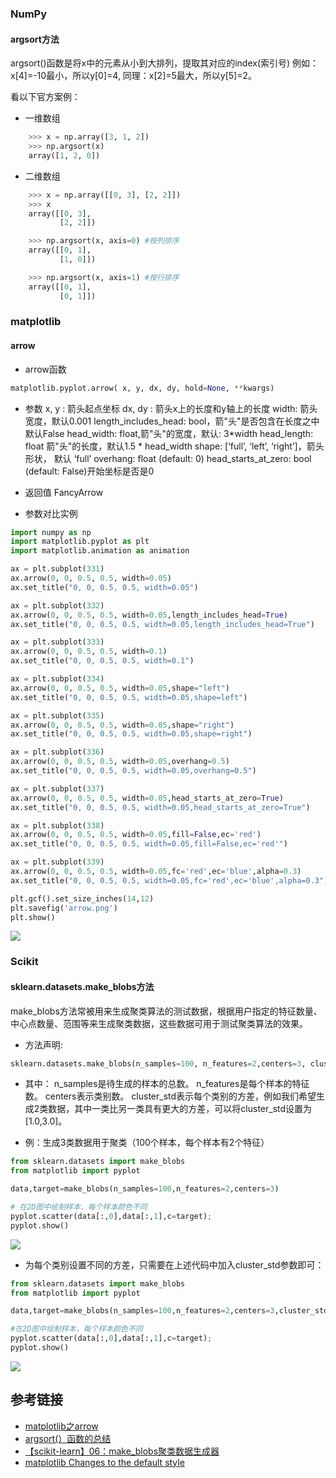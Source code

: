 ### NumPy

#### argsort方法

argsort()函数是将x中的元素从小到大排列，提取其对应的index(索引号)
例如：x[4]=-10最小，所以y[0]=4,
同理：x[2]=5最大，所以y[5]=2。

看以下官方案例：

+ 一维数组

```python
    >>> x = np.array([3, 1, 2])
    >>> np.argsort(x)
    array([1, 2, 0])
```


+ 二维数组

```python
    >>> x = np.array([[0, 3], [2, 2]])
    >>> x
    array([[0, 3],
           [2, 2]])

    >>> np.argsort(x, axis=0) #按列排序
    array([[0, 1],
           [1, 0]])

    >>> np.argsort(x, axis=1) #按行排序
    array([[0, 1],
           [0, 1]])
```


### matplotlib
#### arrow
+ arrow函数

```python
matplotlib.pyplot.arrow( x, y, dx, dy, hold=None, **kwargs)
```

+ 参数
  x, y : 箭头起点坐标
  dx, dy : 箭头x上的长度和y轴上的长度
  width: 箭头宽度，默认0.001
  length_includes_head: bool，箭"头"是否包含在长度之中 默认False
  head_width: float,箭"头"的宽度，默认: 3*width
  head_length: float 箭"头"的长度，默认1.5 * head_width
  shape: [‘full’, ‘left’, ‘right’]，箭头形状， 默认 ‘full’
  overhang: float (default: 0)
  head_starts_at_zero: bool (default: False)开始坐标是否是0

+ 返回值
FancyArrow

+ 参数对比实例

```python
import numpy as np
import matplotlib.pyplot as plt
import matplotlib.animation as animation

ax = plt.subplot(331)
ax.arrow(0, 0, 0.5, 0.5, width=0.05)
ax.set_title("0, 0, 0.5, 0.5, width=0.05")

ax = plt.subplot(332)
ax.arrow(0, 0, 0.5, 0.5, width=0.05,length_includes_head=True)
ax.set_title("0, 0, 0.5, 0.5, width=0.05,length_includes_head=True")

ax = plt.subplot(333)
ax.arrow(0, 0, 0.5, 0.5, width=0.1)
ax.set_title("0, 0, 0.5, 0.5, width=0.1")

ax = plt.subplot(334)
ax.arrow(0, 0, 0.5, 0.5, width=0.05,shape="left")
ax.set_title("0, 0, 0.5, 0.5, width=0.05,shape=left")

ax = plt.subplot(335)
ax.arrow(0, 0, 0.5, 0.5, width=0.05,shape="right")
ax.set_title("0, 0, 0.5, 0.5, width=0.05,shape=right")

ax = plt.subplot(336)
ax.arrow(0, 0, 0.5, 0.5, width=0.05,overhang=0.5)
ax.set_title("0, 0, 0.5, 0.5, width=0.05,overhang=0.5")

ax = plt.subplot(337)
ax.arrow(0, 0, 0.5, 0.5, width=0.05,head_starts_at_zero=True)
ax.set_title("0, 0, 0.5, 0.5, width=0.05,head_starts_at_zero=True")

ax = plt.subplot(338)
ax.arrow(0, 0, 0.5, 0.5, width=0.05,fill=False,ec='red')
ax.set_title("0, 0, 0.5, 0.5, width=0.05,fill=False,ec='red'")

ax = plt.subplot(339)
ax.arrow(0, 0, 0.5, 0.5, width=0.05,fc='red',ec='blue',alpha=0.3)
ax.set_title("0, 0, 0.5, 0.5, width=0.05,fc='red',ec='blue',alpha=0.3")

plt.gcf().set_size_inches(14,12)
plt.savefig('arrow.png')
plt.show()
```

![](http://carforeasy.cn/机器学习常用Python库使用记录-d9756a99.png)

### Scikit

#### sklearn.datasets.make_blobs方法
make_blobs方法常被用来生成聚类算法的测试数据，根据用户指定的特征数量、中心点数量、范围等来生成聚类数据，这些数据可用于测试聚类算法的效果。

+ 方法声明:

```python
sklearn.datasets.make_blobs(n_samples=100, n_features=2,centers=3, cluster_std=1.0, center_box=(-10.0, 10.0), shuffle=True, random_state=None)
```

+ 其中：
n_samples是待生成的样本的总数。
n_features是每个样本的特征数。
centers表示类别数。
cluster_std表示每个类别的方差，例如我们希望生成2类数据，其中一类比另一类具有更大的方差，可以将cluster_std设置为[1.0,3.0]。

+ 例：生成3类数据用于聚类（100个样本，每个样本有2个特征）

```python
from sklearn.datasets import make_blobs
from matplotlib import pyplot

data,target=make_blobs(n_samples=100,n_features=2,centers=3)

# 在2D图中绘制样本，每个样本颜色不同
pyplot.scatter(data[:,0],data[:,1],c=target);
pyplot.show()
```
![](http://carforeasy.cn/机器学习常用Python库使用记录-2969217c.png)


+ 为每个类别设置不同的方差，只需要在上述代码中加入cluster_std参数即可：

```python
from sklearn.datasets import make_blobs
from matplotlib import pyplot

data,target=make_blobs(n_samples=100,n_features=2,centers=3,cluster_std=[1.0,3.0,2.0])

#在2D图中绘制样本，每个样本颜色不同
pyplot.scatter(data[:,0],data[:,1],c=target);
pyplot.show()
```
![](http://carforeasy.cn/机器学习常用Python库使用记录-d5d341d1.png)

## 参考链接




* [matplotlib之arrow](https://my.oschina.net/u/2474629/blog/1794901)
* [argsort(）函数的总结](https://blog.csdn.net/u014745194/article/details/73496836)
* [【scikit-learn】06：make_blobs聚类数据生成器](https://blog.csdn.net/kevinelstri/article/details/52622960)
* [matplotlib Changes to the default style](https://matplotlib.org/users/dflt_style_changes.html)
